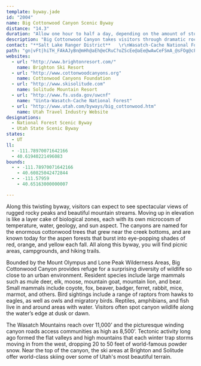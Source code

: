 ```yaml
---
template: byway.jade
id: "2004"
name: Big Cottonwood Canyon Scenic Byway
distance: "14.3"
duration: "Allow one hour to half a day, depending on the amount of stops you make."
description: "Big Cottonwood Canyon takes visitors through dramatic rock formations and past lush wetland meadows, through the alpine scenery of the Wasatch-Cache National Forest and alongside the rushing waters of Big Cottonwood Creek. Tall mountain slopes beckon to hikers and skiers, inviting them to experience terrain that is majestic in any season."
contact: "**Salt Lake Ranger District**   \r\nWasatch-Cache National Forest   \r\n801-733-2660\r\n\r\n"
path: "gn|vFt|hiTH_FAkAJyBn@mHh@aEh@eCRuC?oZScEe@aEe@wAwCeFSmA_@sFOg@cFiLiBmGuDaGkBeB_AqA{A{DkBsBMYK_AJeAbBuEnA_Gl@mI?iEbBkFEaAi@aDx@uOCyDK_BI_@oAwA_@u@M_ABsAIy@iBmFAyAJm@NYPSREfGLdACj@OVWXg@XsAUgHi@wByBuDkAsCQs@Em@IcGi@sAy@gAiAs@sAYkCX{@GQk@I_Cy@aAmG^}Ac@u@e@cAaAcCyD_BoC_AkCc@yBcAuIc@sBk@mB}CmEoMiSkBwD}A{DSwAGmACuIJ_AHk@fFwKHeAISo@MWf@Ap@I^UZs@AOQEe@Jg@lAeCxCgDr@eAXy@?mAWeBKgBHyDIy@gAuDKkAKaH]aDEkJe@mFM{DBmDJmA?w@Q{CCsDHsA~@mDbCmERiAD{BUy@i@eAwCoBo@y@e@_AqCeLc@cAiD_GU_AsAuH}AwFeBgDiDuD}@qAu@mAm@yAiAaFi@eIa@wDYeAuIqU_@qAi@sCYeDA{Bn@q\\?wBYaCc@uBk@eBwKwPaAwBe@kBOaACgCl@aQ?mCOkBQ[kBeCkGiHe@_Ae@kAcAmH_@mA_As@kCeAaA_AsA{E}EwR}AmIYsHL{Dp@mFjAwDt@aBrD_HvHqPvC_G~B_EvEwFrBkD|DaJt@uB~DsNzCoLjJ_YrDkPx@{FZgDd@uJp@yDrAaFvJo\\r@aBnDaGjKqY~AaFvB_Fn@_AdDuDhAqB`@_BZuBd@aI`AyHxAyHd@mBj@uAfAyAbDwChCgArEq@|@g@b@e@nBoDdCsGvBeEvCmCnCoDhB_Dd@kApA_BfAy@`FgCv@SnEDv@QxAgA|DsGx@yBfDmL~A{ExB{E|D_GnA{ArDgDbD}AjGaCxCw@vBAfAH"
websites: 
  - url: "http://www.brightonresort.com/"
    name: Brighton Ski Resort
  - url: "http://www.cottonwoodcanyons.org"
    name: Cottonwood Canyons Foundation
  - url: "http://www.skisolitude.com"
    name: Solitude Mountain Resort
  - url: "http://www.fs.usda.gov/uwcnf"
    name: "Uinta-Wasatch-Cache National Forest"
  - url: "http://www.utah.com/byways/big_cottonwood.htm"
    name: Utah Travel Industry Website
designations: 
  - National Forest Scenic Byway
  - Utah State Scenic Byway
states: 
  - UT
ll: 
  - -111.78970071642166
  - 40.61940221496083
bounds: 
  - - -111.78970071642166
    - 40.60825042472844
  - - -111.57959
    - 40.65163000000007

---
```


Along this twisting byway, visitors can expect to see
spectacular views of rugged rocky peaks and beautiful mountain streams. Moving up in elevation is like a layer cake of biological zones, each with its own microcosm of temperature, water, geology, and sun aspect. The canyons are named for the enormous cottonwood trees that grew near the creek bottoms, and are known today for the aspen forests that burst into eye-popping shades of red, orange, and yellow each fall. All along this
byway, you will find picnic areas, campgrounds, and hiking trails.

Bounded by the Mount Olympus and Lone Peak Wilderness Areas, Big Cottonwood Canyon provides refuge for a surprising diversity of wildlife so close to an urban environment. Resident species include large mammals such as mule deer, elk, moose, mountain goat,
mountain lion, and bear. Small mammals include coyote, fox, beaver, badger, ferret, rabbit, mice, marmot, and others. Bird sightings include a range of raptors from hawks to eagles, as well as owls and migratory birds. Reptiles, amphibians, and fish live in and around areas with water. Visitors often spot canyon wildlife along the water’s edge at dusk or dawn.

The Wasatch Mountains reach over 11,000’ and the picturesque winding canyon roads access communities as high as 8,500’. Tectonic activity long ago formed the flat valleys and high mountains that each winter trap storms moving in from the west, dropping 20 to 50 feet of world-famous powder snow. Near the top of the canyon, the ski areas at Brighton and Solitude offer world-class skiing over some of Utah's most beautiful terrain. 